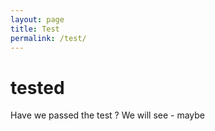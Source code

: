 ```yaml
---
layout: page
title: Test
permalink: /test/
---
```


# tested
Have we passed the test ? We will see - maybe
